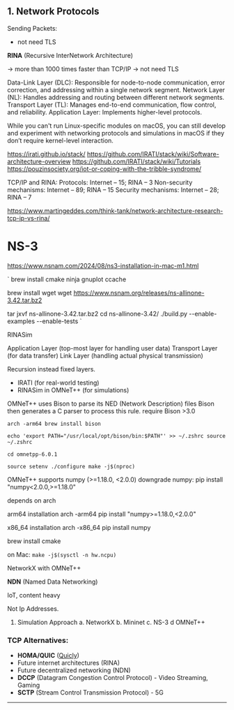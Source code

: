 ## 1. Network Protocols

Sending Packets:

- not need TLS


**RINA** (Recursive InterNetwork Architecture)


-> more than 1000 times faster than TCP/IP 
-> not need TLS

Data-Link Layer (DLC): Responsible for node-to-node communication, error correction, and addressing within a single network segment.
Network Layer (NL): Handles addressing and routing between different network segments.
Transport Layer (TL): Manages end-to-end communication, flow control, and reliability.
Application Layer: Implements higher-level protocols.


While you can't run Linux-specific modules on macOS, you can still develop and experiment with networking protocols
and simulations in macOS if they don’t require kernel-level interaction. 

https://irati.github.io/stack/
https://github.com/IRATI/stack/wiki/Software-architecture-overview
https://github.com/IRATI/stack/wiki/Tutorials
https://pouzinsociety.org/iot-or-coping-with-the-tribble-syndrome/

TCP/IP and RINA:
Protocols: Internet – 15; RINA – 3
Non-security mechanisms: Internet – 89; RINA – 15
Security mechanisms: Internet – 28; RINA – 7

https://www.martingeddes.com/think-tank/network-architecture-research-tcp-ip-vs-rina/

# NS-3

https://www.nsnam.com/2024/08/ns3-installation-in-mac-m1.html

`
brew install cmake ninja gnuplot ccache 

brew install wget
wget https://www.nsnam.org/releases/ns-allinone-3.42.tar.bz2

tar jxvf ns-allinone-3.42.tar.bz2
cd ns-allinone-3.42/
./build.py --enable-examples --enable-tests
`


RINASim

Application Layer (top-most layer for handling user data)
Transport Layer (for data transfer)
Link Layer (handling actual physical transmission)

Recursion instead fixed layers. 

- IRATI (for real-world testing)
- RINASim in OMNeT++ (for simulations)


OMNeT++ uses Bison to parse its NED (Network Description) files
Bison then generates a C parser to process this rule.
require Bison >3.0


`arch -arm64 brew install bison`

`echo 'export PATH="/usr/local/opt/bison/bin:$PATH"' >> ~/.zshrc
source ~/.zshrc`



`cd omnetpp-6.0.1`


`
source setenv
./configure
make -j$(nproc)
`

OMNeT++ supports numpy (>=1.18.0, <2.0.0)
downgrade numpy: pip install "numpy<2.0.0,>=1.18.0"

depends on arch

arm64 installation
arch -arm64 pip install "numpy>=1.18.0,<2.0.0"

x86_64 installation
arch -x86_64 pip install numpy

brew install cmake


on Mac: 
`make -j$(sysctl -n hw.ncpu)`

NetworkX with OMNeT++





**NDN** (Named Data Networking)

IoT, content heavy

Not Ip Addresses. 

1. Simulation Approach 
   a. NetworkX
   b. Mininet 
   c. NS-3
   d OMNeT++




### TCP Alternatives:

- **HOMA/QUIC** ([Quicly](https://github.com/h2o/quicly/))
-   Future internet architectures (RINA)
-   Future decentralized networking (NDN)
- **DCCP** (Datagram Congestion Control Protocol) - Video Streaming, Gaming
- **SCTP** (Stream Control Transmission Protocol) - 5G

---